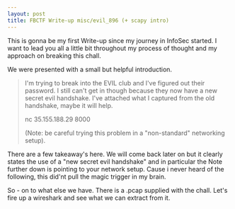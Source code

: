 ```yaml
---
layout: post
title: FBCTF Write-up misc/evil_896 (+ scapy intro)
---
```


This is gonna be my first Write-up since my journey in InfoSec started. I want to lead you all a little bit throughout my process of thought and my approach on breaking this chall. 

We were presented with a small but helpful introduction.


> I'm trying to break into the EVIL club and I've figured out their password. I still can't get in though because they now have a new secret evil handshake. I've attached what I captured from the old handshake, maybe it will help.
> 
> nc 35.155.188.29 8000
> 
> (Note: be careful trying this problem in a "non-standard" networking setup).

There are a few takeaway's here. We will come back later on but it clearly states the use of a "new secret evil handshake" and in particular the Note further down is pointing to your network setup. Cause i never heard of the following, this did'nt pull the magic trigger in my brain.

So - on to what else we have.
There is a .pcap supplied with the chall. Let's fire up a wireshark and see what we can extract from it.



```python

```
